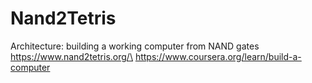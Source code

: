 # Nand2Tetris
Architecture: building a working computer from NAND gates
https://www.nand2tetris.org/\
https://www.coursera.org/learn/build-a-computer
